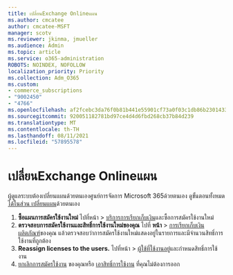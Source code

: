 ```yaml
---
title: เปลี่ยนExchange Onlineแผน
ms.author: cmcatee
author: cmcatee-MSFT
manager: scotv
ms.reviewer: jkinma, jmueller
ms.audience: Admin
ms.topic: article
ms.service: o365-administration
ROBOTS: NOINDEX, NOFOLLOW
localization_priority: Priority
ms.collection: Adm_O365
ms.custom:
- commerce_subscriptions
- "9002450"
- "4766"
ms.openlocfilehash: af2fcebc3da76f0b81b441e55901cf73a0f03c1db86b23014332673d77cde88e
ms.sourcegitcommit: 920051182781bd97ce4d4d6fbd268cb37b84d239
ms.translationtype: MT
ms.contentlocale: th-TH
ms.lasthandoff: 08/11/2021
ms.locfileid: "57895578"
---
```

# <a name="change-exchange-online-plans"></a>เปลี่ยนExchange Onlineแผน

ผู้ดูแลระบบต้องเปลี่ยนแผนด้วยตนเองศูนย์การจัดการ Microsoft 365ด้วยตนเอง ดูขั้นตอนทั้งหมด [ได้ในส่วน เปลี่ยนแผน](https://docs.microsoft.com/microsoft-365/commerce/subscriptions/change-plans-manually)ด้วยตนเอง

1. **ซื้อแผนการสมัครใช้งานใหม่** ไปที่หน้า  >  [บริการการเรียกเก็บเงิน](https://go.microsoft.com/fwlink/p/?linkid=868433)และซื้อการสมัครใช้งานใหม่
2. **ตรวจสอบการสมัครใช้งานและสิทธิ์การใช้งานใหม่ของคุณ** ไปที่ **หน้า**  >  [การเรียกเก็บเงิน ผลิตภัณฑ์](https://go.microsoft.com/fwlink/p/?linkid=842054)ของคุณ แล้วตรวจสอบว่าการสมัครใช้งานใหม่แสดงอยู่ในรายการและมีจํานวนสิทธิ์การใช้งานที่ถูกต้อง
3. **Reassign licenses to the users.** ไปที่หน้า  >  [ผู้ใช้ที่ใช้งานอยู่](https://go.microsoft.com/fwlink/p/?linkid=834822)และกําหนดสิทธิ์การใช้งาน
4. [ยกเลิกการสมัครใช้งาน](https://docs.microsoft.com/microsoft-365/commerce/subscriptions/cancel-your-subscription) ของคุณหรือ [เอาสิทธิ์การใช้งาน](https://docs.microsoft.com/microsoft-365/commerce/licenses/buy-licenses) ที่คุณไม่ต้องการออก